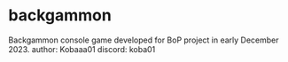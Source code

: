 # backgammon
Backgammon console game developed for BoP project in early December 2023.
author: Kobaaa01
discord: koba01
